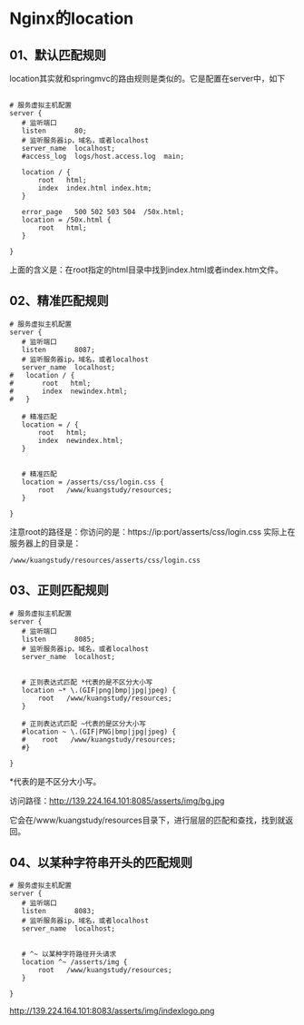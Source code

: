 # Nginx的location



## 01、默认匹配规则

location其实就和springmvc的路由规则是类似的。它是配置在server中，如下

```nginx

# 服务虚拟主机配置
server {
   # 监听端口
   listen       80;
   # 监听服务器ip，域名，或者localhost
   server_name  localhost;
   #access_log  logs/host.access.log  main;

   location / {
       root   html;
       index  index.html index.htm;
   }

   error_page   500 502 503 504  /50x.html;
   location = /50x.html {
       root   html;
   }
  
}
```

 上面的含义是：在root指定的html目录中找到index.html或者index.htm文件。

## 02、精准匹配规则

```nginx
# 服务虚拟主机配置
server {
   # 监听端口
   listen       8087;
   # 监听服务器ip，域名，或者localhost
   server_name  localhost;
#   location / {
#       root   html;
#       index  newindex.html;
#   }

   # 精准匹配
   location = / {
       root   html;
       index  newindex.html;
   }

   
   # 精准匹配
   location = /asserts/css/login.css {
       root   /www/kuangstudy/resources;
   }

}
```

注意root的路径是：你访问的是：https://ip:port/asserts/css/login.css 实际上在服务器上的目录是：

```properties
/www/kuangstudy/resources/asserts/css/login.css
```



## 03、正则匹配规则

```nginx
# 服务虚拟主机配置
server {
   # 监听端口
   listen       8085;
   # 监听服务器ip，域名，或者localhost
   server_name  localhost;


   # 正则表达式匹配 *代表的是不区分大小写
   location ~* \.(GIF|png|bmp|jpg|jpeg) {
       root   /www/kuangstudy/resources;
   }
    
   # 正则表达式匹配 ~代表的是区分大小写
   #location ~ \.(GIF|PNG|bmp|jpg|jpeg) {
   #    root   /www/kuangstudy/resources;
   #}

} 
```

*代表的是不区分大小写。

访问路径：http://139.224.164.101:8085/asserts/img/bg.jpg

它会在/www/kuangstudy/resources目录下，进行层层的匹配和查找，找到就返回。





## 04、以某种字符串开头的匹配规则

```nginx
# 服务虚拟主机配置
server {
   # 监听端口
   listen       8083;
   # 监听服务器ip，域名，或者localhost
   server_name  localhost;


   # ^~ 以某种字符路径开头请求
   location ^~ /asserts/img {
       root   /www/kuangstudy/resources;
   }

} 
```

http://139.224.164.101:8083/asserts/img/indexlogo.png

 









